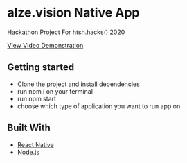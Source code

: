 # alze.vision Native App
Hackathon Project For htsh.hacks() 2020

[View Video Demonstration](https://www.youtube.com/watch?v=8kXNEmMbcBY)

## Getting started
- Clone the project and install dependencies
- run npm i on your terminal
- run npm start
- choose which type of application you want to run app on

## Built With

* [React Native](https://reactnative.dev/) 
* [Node.js](https://nodejs.org)
